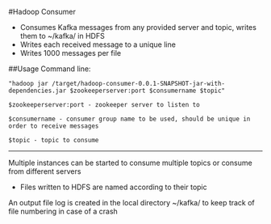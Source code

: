 #Hadoop Consumer

 * Consumes Kafka messages from any provided server and topic, writes them to ~/kafka/ in HDFS
 * Writes each received message to a unique line
 * Writes 1000 messages per file

##Usage
Command line:
```
"hadoop jar /target/hadoop-consumer-0.0.1-SNAPSHOT-jar-with-dependencies.jar $zookeeperserver:port $consumername $topic"
```

`$zookeeperserver:port - zookeeper server to listen to`

`$consumername - consumer group name to be used, should be unique in order to receive messages`

`$topic - topic to consume`

----------------------------------------------------------------------------------------------------

Multiple instances can be started to consume multiple topics or consume from different servers

 * Files written to HDFS are named according to their topic

An output file log is created in the local directory ~/kafka/ to keep track of file numbering in case of a crash
